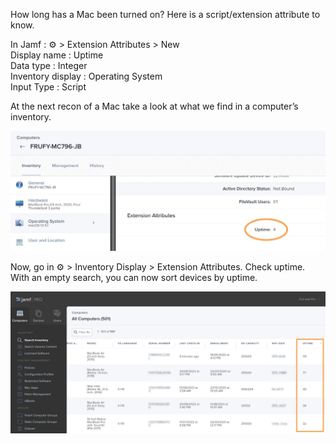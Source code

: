 How long has a Mac been turned on? Here is a script/extension attribute to know.

In Jamf : ⚙️ > Extension Attributes > New  
Display name : Uptime  
Data type : Integer  
Inventory display : Operating System  
Input Type : Script  

At the next recon of a Mac take a look at what we find in a computer’s inventory. 

![What is this](resources/uptime_ea.webp)

Now, go in ⚙️ > Inventory Display > Extension Attributes. Check uptime.
With an empty search, you can now sort devices by uptime.

![What is this](resources/uptime_inventory.webp)
